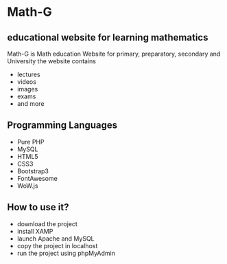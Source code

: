 # Math-G
## educational website for learning mathematics

Math-G is Math education Website for primary, preparatory, secondary and University
the website contains 
* lectures
* videos
* images 
* exams
* and more

## Programming Languages
* Pure PHP
* MySQL
* HTML5
* CSS3
* Bootstrap3
* FontAwesome
* WoW.js

## How to use it?
* download the project
* install XAMP
* launch Apache and MySQL 
* copy the project in localhost 
* run the project using phpMyAdmin
